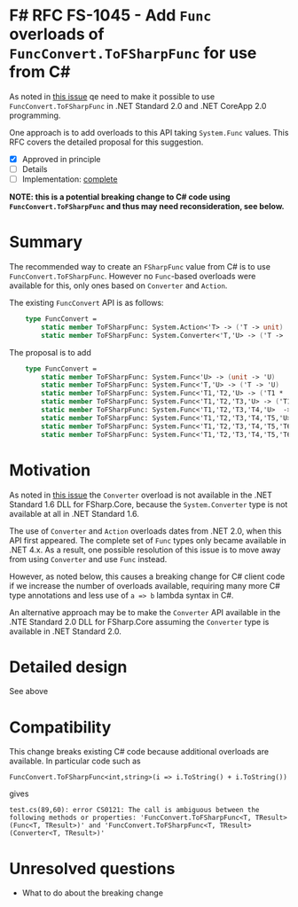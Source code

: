 # F# RFC FS-1045 - Add ``Func`` overloads of ``FuncConvert.ToFSharpFunc`` for use from C#

As noted in [this issue](https://github.com/Microsoft/visualfsharp/issues/1847) qe need to make it possible to use ``FuncConvert.ToFSharpFunc`` in .NET Standard 2.0 and .NET CoreApp 2.0 programming.

One approach is to add overloads to this API taking ``System.Func`` values.
This RFC covers the detailed proposal for this suggestion.

* [x] Approved in principle
* [ ] Details
* [ ] Implementation: [complete](https://github.com/Microsoft/visualfsharp/pull/3013)

**NOTE: this is a potential breaking change to C# code using ``FuncConvert.ToFSharpFunc`` and thus may need reconsideration, see below.**

# Summary
[summary]: #summary

The recommended way to create an ``FSharpFunc`` value from C# is to use ``FuncConvert.ToFSharpFunc``.  However no ``Func``-based
overloads were available for this, only ones based on ``Converter`` and ``Action``.

The existing ``FuncConvert`` API is as follows:
```fsharp
    type FuncConvert = 
        static member ToFSharpFunc: System.Action<'T> -> ('T -> unit)
        static member ToFSharpFunc: System.Converter<'T,'U> -> ('T -> 'U)
```
The proposal is to add
```fsharp
    type FuncConvert = 
        static member ToFSharpFunc: System.Func<'U> -> (unit -> 'U)
        static member ToFSharpFunc: System.Func<'T,'U> -> ('T -> 'U)
        static member ToFSharpFunc: System.Func<'T1,'T2,'U> -> ('T1 * 'T2 -> 'U)
        static member ToFSharpFunc: System.Func<'T1,'T2,'T3,'U> -> ('T1 * 'T2 * 'T3 -> 'U)
        static member ToFSharpFunc: System.Func<'T1,'T2,'T3,'T4,'U>  -> ('T1 * 'T2 * 'T3 * 'T4 -> 'U)
        static member ToFSharpFunc: System.Func<'T1,'T2,'T3,'T4,'T5,'U> -> ('T1 * 'T2 * 'T3 * 'T4 * 'T5 -> 'U)
        static member ToFSharpFunc: System.Func<'T1,'T2,'T3,'T4,'T5,'T6,'U> -> ('T1 * 'T2 * 'T3 * 'T4 * 'T5 * 'T6 -> 'U)
        static member ToFSharpFunc: System.Func<'T1,'T2,'T3,'T4,'T5,'T6,'T7,'U> -> ('T1 * 'T2 * 'T3 * 'T4 * 'T5 * 'T6 * 'T7 -> 'U)

```


# Motivation
[motivation]: #motivation

As noted in [this issue](https://github.com/Microsoft/visualfsharp/issues/1847) the ``Converter`` overload is not available
in the .NET Standard 1.6 DLL for FSharp.Core, because the ``System.Converter`` type is not available at all in .NET Standard 1.6.

The use of ``Converter`` and ``Action`` overloads dates from .NET 2.0, when this API first appeared.  The complete set of ``Func``
types only became available in .NET 4.x.  As a result, one possible resolution of this issue is to move away from using ``Converter`` and use ``Func`` instead.

However, as noted below, this causes a breaking change for C# client code if we increase the number of overloads available, requiring
many more C# type annotations and less use of ``a => b`` lambda syntax in C#.

An alternative approach may be to make the ``Converter`` API available in the .NTE Standard 2.0 DLL for FSharp.Core assuming the ``Converter`` type is available in .NET Standard 2.0.



# Detailed design
[design]: #detailed-design

See above

# Compatibility
[compatibility]: #compatibility

This change breaks existing C# code because additional overloads are available. In particular code such as 

    FuncConvert.ToFSharpFunc<int,string>(i => i.ToString() + i.ToString())

gives

    test.cs(89,60): error CS0121: The call is ambiguous between the following methods or properties: 'FuncConvert.ToFSharpFunc<T, TResult>(Func<T, TResult>)' and 'FuncConvert.ToFSharpFunc<T, TResult>(Converter<T, TResult>)'


# Unresolved questions
[unresolved]: #unresolved-questions

* What to do about the breaking change
